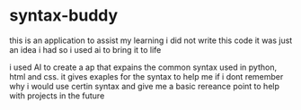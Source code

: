 # syntax-buddy
this is an application to assist my learning 
i did not write this code it was just an idea i had so i used ai to bring it to life 

i used AI to create a ap that expains the common syntax used in python, html and css.
it gives exaples for the syntax to help me if i dont remember why i would use certin syntax and give me a basic rereance point
to help with projects in the future 
